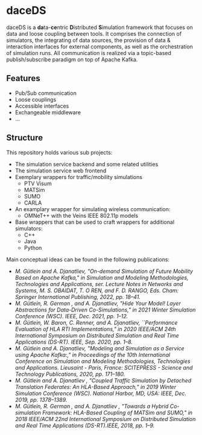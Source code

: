 # daceDS
daceDS is a **da**ta-**ce**ntric **D**istributed **S**imulation framework that focuses on data and loose coupling between tools. 
It comprises the connection of simulators, the integrating of data sources, the provision of data & interaction interfaces for external components, as well as the orchestration of simulation runs. All communication is realized via a topic-based publish/subscribe paradigm on top of Apache Kafka. 


## Features
- Pub/Sub communication
- Loose couplings
- Accessible interfaces
- Exchangeable middleware
- ...


## Structure
This repository holds various sub projects:
- The simulation service backend and some related utilities
- The simulation service web frontend
- Exemplary wrappers for traffic/mobility simulations
  -   PTV Visum
  -   MATSim
  -   SUMO
  -   CARLA
- An examplary wrapper for simulating wireless communication: 
  - OMNeT++ with the Veins IEEE 802.11p models
- Base wrappers that can be used to craft wrappers for additional simulators:
  - C++
  - Java
  - Python


Main conceptual ideas can be found in the following publications:
- *M. Gütlein and A. Djanatliev, "On-demand Simulation of Future Mobility Based on Apache Kafka," in Simulation and Modeling Methodologies, Technologies and Applications, ser. Lecture Notes in Networks and Systems, M. S. OBAIDAT, T. O REN, and F. D. RANGO, Eds. Cham: Springer International Publishing, 2022, pp. 18–41.*
- *M. Gütlein, R. German , and A. Djanatliev, "Hide Your Model! Layer Abstractions for Data-Driven Co-Simulations," in 2021 Winter Simulation
Conference (WSC). IEEE, Dec. 2021, pp. 1–12.*
- *M. Gütlein, W. Baron, C. Renner, and A. Djanatliev, ``Performance Evaluation of HLA RTI Implementations," in 2020 IEEE/ACM 24th International Symposium on Distributed Simulation and Real Time Applications (DS-RT). IEEE, Sep. 2020, pp. 1–8.*
- *M. Gütlein and A. Djanatliev, "Modeling and Simulation as a Service using Apache Kafka:," in Proceedings of the 10th International Conference on Simulation and Modeling Methodologies, Technologies and Applications. Lieusaint - Paris, France: SCITEPRESS - Science and Technology Publications, 2020, pp. 171–180.*
- *M. Gütlein and A. Djanatliev , "Coupled Traffic Simulation by Detached Translation Federates: An HLA-Based Approach," in 2019 Winter Simulation Conference (WSC). National Harbor, MD, USA: IEEE, Dec. 2019, pp. 1378–1389.*
- *M. Gütlein, R. German , and A. Djanatliev , "Towards a Hybrid Co-simulation Framework: HLA-Based Coupling of MATSim and SUMO," in 2018 IEEE/ACM 22nd International Symposium on Distributed Simulation and Real Time Applications (DS-RT).IEEE, 2018, pp. 1–9.*

